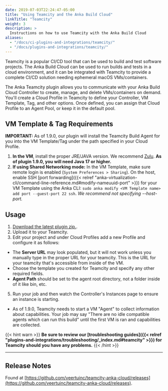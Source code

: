 ```yaml
---
date: 2019-07-03T22:24:47-05:00
title: "Using Teamcity and the Anka Build Cloud"
linkTitle: "Teamcity"
weight: 3
description: >
  Instructions on how to use Teamcity with the Anka Build Cloud
aliases:
  - "/docs/ci-plugins-and-integrations/teamcity/"
  - "/docs/plugins-and-integrations/teamcity/"
---
```


Teamcity is a popular CI/CD tool that can be used to build and test software projects. The Anka Build Cloud can be used to run builds and tests in a cloud environment, and it can be integrated with Teamcity to provide a complete CI/CD solution needing ephemeral macOS VMs/containers.

The Anka Teamcity plugin allows you to communicate with your Anka Build Cloud Controller to create, manage, and delete VMs/containers on demand. You'll create a Cloud Profile in Teamcity to define your Controller, VM Template, Tag, and other options. Once defined, you can assign that Cloud Profile to an Agent Pool, or keep it in the default pool. 

## VM Template & Tag Requirements

**IMPORTANT:** As of 1.9.0, our plugin will install the Teamcity Build Agent for you into the VM Template/Tag under the path specified in your Cloud Profile.

1. **In the VM**, install the proper JRE/JAVA version. We recommend [Zulu](https://www.azul.com/downloads/?version=java-17-lts&package=jre#zulu). **As of plugin 1.9.0, you will need Java 17 or higher.**
1. **If using Shared Networking mode:** In the VM Template, make sure remote login is enabled (`System Preferences > Sharing`). On the host, enable SSH [port forwarding]({{< relref "anka-virtualization-cli/command-line-reference.md#modify-nameuuid-port" >}}) for your VM Template using the Anka CLI: `sudo anka modify <VM Template name> add port --guest-port 22 ssh`. _We recommend not specifying --host-port._

## Usage

1. [Download the latest plugin zip.](https://github.com/veertuinc/teamcity-anka-cloud/releases).
2. Upload it to your Teamcity.
3. Edit your project and under Cloud Profiles add a new Profile and configure it as follows:
  - The **Server URL** may look populated, but it will not work unless you manually type in the proper URL for your teamcity. This is the URL for your teamcity that's accessible from inside of the VM.
  - Choose the template you created for Teamcity and specify any other required fields.
  - **Agent Path** should be set to the agent root directory, not a folder inside of it like bin, etc.
5. Run your job and then watch the Controller's Instances page to ensure an instance is starting.
  - As of 1.9.0, Teamcity needs to start a VM "Agent" to collect information about capabilities. Your job may say "There are no idle compatible agents which can run this build" until the first VM is ran and capabilities are collected.

{{< hint warn >}}
**Be sure to review our [troubleshooting guides]({{< relref "plugins-and-integrations/troubleshooting/_index.md#teamcity" >}}) for Teamcity should you have any problems.**
{{< /hint >}}

---

## Release Notes

Found at [https://github.com/veertuinc/teamcity-anka-cloud/releases](https://github.com/veertuinc/teamcity-anka-cloud/releases).
